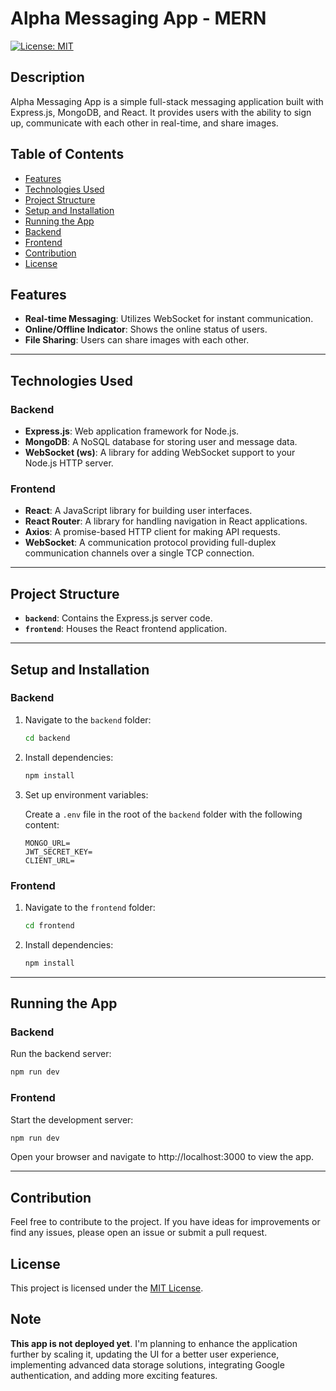 # Alpha Messaging App - MERN

[![License: MIT](https://img.shields.io/badge/License-MIT-yellow.svg)](https://opensource.org/licenses/MIT)

## Description

Alpha Messaging App is a simple full-stack messaging application built with Express.js, MongoDB, and React. It provides users with the ability to sign up, communicate with each other in real-time, and share images.

## Table of Contents

- [Features](#features)
- [Technologies Used](#technologies-used)
- [Project Structure](#project-structure)
- [Setup and Installation](#setup-and-installation)
- [Running the App](#running-the-app)
- [Backend](#backend)
- [Frontend](#frontend)
- [Contribution](#contribution)
- [License](#license)

## Features

- **Real-time Messaging**: Utilizes WebSocket for instant communication.
- **Online/Offline Indicator**: Shows the online status of users.
- **File Sharing**: Users can share images with each other.

---

## Technologies Used

### Backend

- **Express.js**: Web application framework for Node.js.
- **MongoDB**: A NoSQL database for storing user and message data.
- **WebSocket (ws)**: A library for adding WebSocket support to your Node.js HTTP server.

### Frontend

- **React**: A JavaScript library for building user interfaces.
- **React Router**: A library for handling navigation in React applications.
- **Axios**: A promise-based HTTP client for making API requests.
- **WebSocket**: A communication protocol providing full-duplex communication channels over a single TCP connection.

---

## Project Structure

- **`backend`**: Contains the Express.js server code.
- **`frontend`**: Houses the React frontend application.

---

## Setup and Installation

### Backend

1. Navigate to the `backend` folder:

   ```bash
   cd backend
   ```

2. Install dependencies:

   ```bash
   npm install
   ```

3. Set up environment variables:

   Create a `.env` file in the root of the `backend` folder with the following content:

   ```env
   MONGO_URL=
   JWT_SECRET_KEY=
   CLIENT_URL=
   ```

### Frontend

1. Navigate to the `frontend` folder:

   ```bash
   cd frontend
   ```

2. Install dependencies:

   ```bash
   npm install
   ```

---

## Running the App

### Backend

Run the backend server:

```bash
npm run dev
```

### Frontend

Start the development server:

```bash
npm run dev
```

Open your browser and navigate to http://localhost:3000 to view the app.

---

## Contribution

Feel free to contribute to the project. If you have ideas for improvements or find any issues, please open an issue or submit a pull request.

## License

This project is licensed under the [MIT License](https://github.com/alphadev97/alpha-messaging-app/blob/main/LICENSE).

## Note

**This app is not deployed yet**. I'm planning to enhance the application further by scaling it, updating the UI for a better user experience, implementing advanced data storage solutions, integrating Google authentication, and adding more exciting features.
